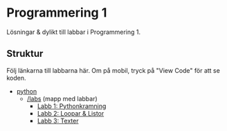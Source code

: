 # Programmering 1

Lösningar & dylikt till labbar i Programmering 1.


## Struktur

Följ länkarna till labbarna här. Om på mobil, tryck på "View Code" för att se koden.

- [python](https://github.com/davidwolters/prog_01/tree/python)
    - [/labs](https://github.com/davidwolters/prog_01/tree/python/labs) (mapp med labbar)
        - [Labb 1: Pythonkramning](https://github.com/davidwolters/prog_01/tree/python/labs/01)
        - [Labb 2: Loopar & Listor](https://github.com/davidwolters/prog_01/tree/python/labs/02)
        - [Labb 3: Texter](https://github.com/davidwolters/prog_01/tree/python/labs/03)

